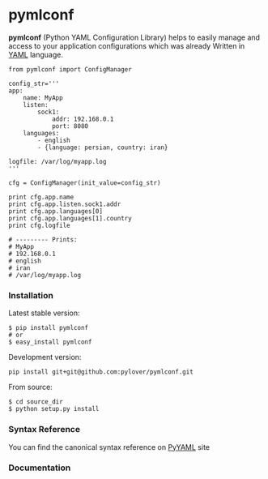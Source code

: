 # pymlconf

**pymlconf** (Python YAML Configuration Library) helps to easily manage and access to your application configurations which was already Written in [YAML](http://pyyaml.org) language.   
 

	from pymlconf import ConfigManager
	
	config_str='''
	app:
	    name: MyApp
	    listen:
	        sock1:
	            addr: 192.168.0.1
	            port: 8080
	    languages:
	        - english
	        - {language: persian, country: iran}
	        
	logfile: /var/log/myapp.log
	'''
	
	cfg = ConfigManager(init_value=config_str)
	
	print cfg.app.name
	print cfg.app.listen.sock1.addr
	print cfg.app.languages[0]
	print cfg.app.languages[1].country
	print cfg.logfile
	
	# --------- Prints:
	# MyApp
	# 192.168.0.1
	# english
	# iran
	# /var/log/myapp.log
	
	

### Installation

Latest stable version:

    $ pip install pymlconf
    # or
    $ easy_install pymlconf

Development version:

    pip install git+git@github.com:pylover/pymlconf.git

From source:

    $ cd source_dir
    $ python setup.py install
    
    
### Syntax Reference

You can find the canonical syntax reference on [PyYAML](http://pyyaml.org/wiki/PyYAMLDocumentation#YAMLsyntax) site


### Documentation

    

